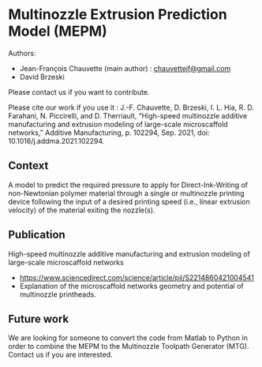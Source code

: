 # Multinozzle Extrusion Prediction Model (MEPM)

Authors:
* Jean-François Chauvette (main author) : chauvettejf@gmail.com
* David Brzeski

Please contact us if you want to contribute.

Please cite our work if you use it :
J.-F. Chauvette, D. Brzeski, I. L. Hia, R. D. Farahani, N. Piccirelli, and D. Therriault, “High-speed multinozzle additive manufacturing and extrusion modeling of large-scale microscaffold networks,” Additive Manufacturing, p. 102294, Sep. 2021, doi: 10.1016/j.addma.2021.102294.

## Context
A model to predict the required pressure to apply for Direct-Ink-Writing of non-Newtonian polymer material through a single or multinozzle printing device following the input of a desired printing speed (i.e., linear extrusion velocity) of the material exiting the nozzle(s).

## Publication 
High-speed multinozzle additive manufacturing and extrusion modeling of large-scale microscaffold networks
* https://www.sciencedirect.com/science/article/pii/S2214860421004541
* Explanation of the microscaffold networks geometry and potential of multinozzle printheads.

## Future work
We are looking for someone to convert the code from Matlab to Python in order to combine the MEPM to the Multinozzle Toolpath Generator (MTG). Contact us if you are interested.

